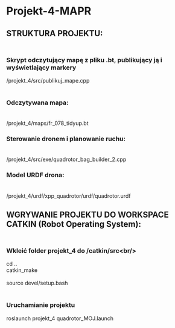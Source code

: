 # Projekt-4-MAPR


## STRUKTURA PROJEKTU:<br/><br/>

### Skrypt odczytujący mapę z pliku .bt, publikujący ją i wyświetlający markery<br/>
/projekt_4/src/publikuj_mape.cpp<br/><br/>

### Odczytywana mapa:<br/><br/>
/projekt_4/maps/fr_078_tidyup.bt  

### Sterowanie dronem i planowanie ruchu:<br/><br/>
/projekt_4/src/exe/quadrotor_bag_builder_2.cpp  

### Model URDF drona:<br/><br/>
/projekt_4/urdf/xpp_quadrotor/urdf/quadrotor.urdf  

## WGRYWANIE PROJEKTU DO WORKSPACE CATKIN (Robot Operating System):<br/><br/> 
### Wkleić folder projekt_4 do /catkin/src\<br/>
cd ..<br/>
catkin_make<br/>  
source devel/setup.bash<br/><br/>

### Uruchamianie projektu<br/>
roslaunch projekt_4 quadrotor_MOJ.launch<br/>  
